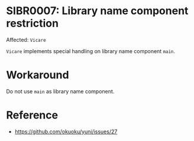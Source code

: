 SIBR0007: Library name component restriction
============================================

Affected: `Vicare`

`Vicare` implements special handling on library name component `main`.

Workaround
==========

Do not use `main` as library name component.

Reference
=========

* https://github.com/okuoku/yuni/issues/27
